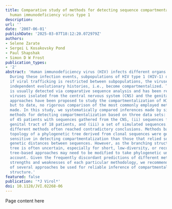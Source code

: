 ```yaml
---
title: Comparative study of methods for detecting sequence compartmentalization in
  human immunodeficiency virus type 1
description:
url: ''
date: '2007-06-01'
publishDate: '2025-03-07T18:12:20.072979Z'
authors:
- Selene Zarate
- Sergei L Kosakovsky Pond
- Paul Shapshak
- Simon D W Frost
publication_types:
- '2'
abstract: 'Human immunodeficiency virus (HIV) infects different organs and tissues.
  During these infection events, subpopulations of HIV type 1 (HIV-1) develop and,
  if viral trafficking is restricted between subpopulations, the viruses can follow
  independent evolutionary histories, i.e., become compartmentalized. This phenomenon
  is usually detected via comparative sequence analysis and has been reported for
  viruses isolated from the central nervous system (CNS) and the genital tract. Several
  approaches have been proposed to study the compartmentalization of HIV sequences,
  but to date, no rigorous comparison of the most commonly employed methods has been
  made. In this study, we systematically compared inferences made by six different
  methods for detecting compartmentalization based on three data sets: (i) a sample
  of 45 patients with sequences gathered from the CNS, (ii) sequences from the female
  genital tract of 18 patients, and (iii) a set of simulated sequences. We found that
  different methods often reached contradictory conclusions. Methods based on the
  topology of a phylogenetic tree derived from clonal sequences were generally more
  sensitive in detecting compartmentalization than those that relied solely upon pairwise
  genetic distances between sequences. However, as the branching structure in a phylogenetic
  tree is often uncertain, especially for short, low-diversity, or recombinant sequences,
  tree-based approaches may need to be modified to take phylogenetic uncertainty into
  account. Given the frequently discordant predictions of different methods and the
  strengths and weaknesses of each particular methodology, we recommend that a suite
  of several approaches be used for reliable inference of compartmentalized population
  structure.'
featured: false
publication: '*J Virol*'
doi: 10.1128/JVI.02268-06
---
```


Page content here